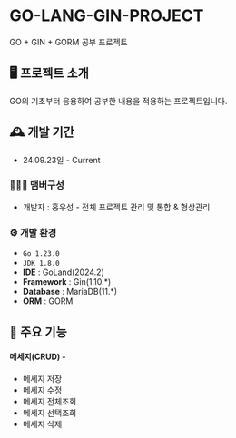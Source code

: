 # GO-LANG-GIN-PROJECT
GO + GIN + GORM 공부 프로젝트


## 🖥️ 프로젝트 소개
GO의 기초부터 응용하여 공부한 내용을 적용하는 프로젝트입니다.
<br>

## 🕰️ 개발 기간
* 24.09.23일 - Current

### 🧑‍🤝‍🧑 맴버구성
- 개발자 : 홍우성 - 전체 프로젝트 관리 및 통합 & 형상관리


### ⚙️ 개발 환경
- `Go 1.23.0`
- `JDK 1.8.0`
- **IDE** : GoLand(2024.2)
- **Framework** : Gin(1.10.*)
- **Database** : MariaDB(11.*)
- **ORM** : GORM

## 📌 주요 기능
#### 메세지(CRUD) -
[//]: # (<a href="https://github.com/chaehyuenwoo/SpringBoot-Project-MEGABOX/wiki/%EC%A3%BC%EC%9A%94-%EA%B8%B0%EB%8A%A5-%EC%86%8C%EA%B0%9C&#40;Login&#41;" >상세보기 - WIKI 이동</a>)
- 메세지 저장
- 메세지 수정
- 메세지 전체조회
- 메세지 선택조회
- 메세지 삭제

[//]: # (#### 회원가입 - <a href="https://github.com/chaehyuenwoo/SpringBoot-Project-MEGABOX/wiki/%EC%A3%BC%EC%9A%94-%EA%B8%B0%EB%8A%A5-%EC%86%8C%EA%B0%9C&#40;Member&#41;" >상세보기 - WIKI 이동</a>)

[//]: # (- 주소 API 연동)

[//]: # (- ID 중복 체크)

[//]: # (#### 마이 페이지 - <a href="https://github.com/chaehyuenwoo/SpringBoot-Project-MEGABOX/wiki/%EC%A3%BC%EC%9A%94-%EA%B8%B0%EB%8A%A5-%EC%86%8C%EA%B0%9C&#40;Member&#41;" >상세보기 - WIKI 이동</a>)

[//]: # (- 주소 API 연동)

[//]: # (- 회원정보 변경)

[//]: # ()
[//]: # (#### 영화 예매 - <a href="https://github.com/chaehyuenwoo/SpringBoot-Project-MEGABOX/wiki/%EC%A3%BC%EC%9A%94-%EA%B8%B0%EB%8A%A5-%EC%86%8C%EA%B0%9C&#40;%EC%98%81%ED%99%94-%EC%98%88%EB%A7%A4&#41;" >상세보기 - WIKI 이동</a>)

[//]: # (- 영화 선택&#40;날짜 지정&#41;)

[//]: # (- 영화관 선택&#40;대분류/소분류 선택&#41; 및 시간 선택)

[//]: # (- 좌석 선택)

[//]: # (- 결제 페이지)

[//]: # (- 예매 완료)

[//]: # (#### 메인 페이지 - <a href="https://github.com/chaehyuenwoo/SpringBoot-Project-MEGABOX/wiki/%EC%A3%BC%EC%9A%94-%EA%B8%B0%EB%8A%A5-%EC%86%8C%EA%B0%9C&#40;%EB%A9%94%EC%9D%B8-Page&#41;" >상세보기 - WIKI 이동</a>)

[//]: # (- YouTube API 연동)

[//]: # (- 메인 포스터&#40;영화&#41; 이미지 슬라이드&#40;CSS&#41;)

[//]: # (#### 1대1문의 및 공지사항 - <a href="" >상세보기 - WIKI 이동</a>)

[//]: # (- 글 작성, 읽기, 수정, 삭제&#40;CRUD&#41;)

[//]: # ()
[//]: # (#### 관리자 페이지)

[//]: # (- 영화관 추가&#40;대분류, 소분류&#41;)

[//]: # (- 영화 추가&#40;상영시간 및 상영관 설정&#41;)